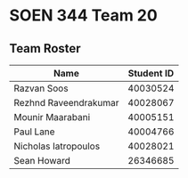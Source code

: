 # SOEN 344 Team 20  

## Team Roster
Name | Student ID
---- | ----------
Razvan Soos | 40030524
Rezhnd Raveendrakumar | 40028067
Mounir Maarabani | 40005151
Paul Lane | 40004766  
Nicholas Iatropoulos | 40028021
Sean Howard | 26346685

